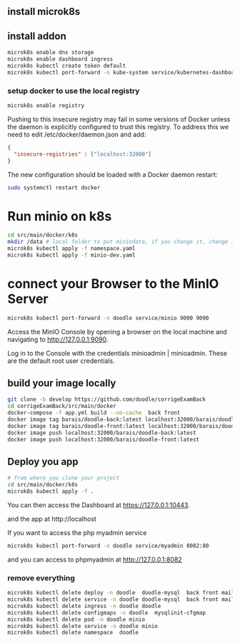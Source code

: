 ## install microk8s

## install addon

```bash
microk8s enable dns storage
microk8s enable dashboard ingress
microk8s kubectl create token default
microk8s kubectl port-forward -n kube-system service/kubernetes-dashboard 10443:443
```



### setup docker to use the local registry

```bash
microk8s enable registry
```

Pushing to this insecure registry may fail in some versions of Docker unless the daemon is explicitly configured to trust this registry. To address this we need to edit /etc/docker/daemon.json and add:

```json
{
  "insecure-registries" : ["localhost:32000"]
}
```

The new configuration should be loaded with a Docker daemon restart:

```bash
sudo systemctl restart docker
```

# Run minio on k8s

```bash
cd src/main/docker/k8s
mkdir /data # local folder to put miniodata, if you change it, change it int minio-dev.yaml
microk8s kubectl apply -f namespace.yaml
microk8s kubectl apply -f minio-dev.yaml
```


# connect your Browser to the MinIO Server

```bash
microk8s kubectl port-forward -n doodle service/minio 9000 9090
```

Access the MinIO Console by opening a browser on the local machine and navigating to http://127.0.0.1:9090.

Log in to the Console with the credentials minioadmin | minioadmin. These are the default root user credentials.





## build your image locally

```bash
git clone -b develop https://github.com/doodle/corrigeExamBack
cd corrigeExamBack/src/main/docker
docker-compose -f app.yml build --no-cache  back front
docker image tag barais/doodle-back:latest localhost:32000/barais/doodle-back:latest
docker image tag barais/doodle-front:latest localhost:32000/barais/doodle-front:latest
docker image push localhost:32000/barais/doodle-back:latest
docker image push localhost:32000/barais/doodle-front:latest
```



## Deploy you app 

```bash
# from where you clone your project
cd src/main/docker/k8s
microk8s kubectl apply -f .
```

You can then access the Dashboard at https://127.0.0.1:10443.

and the app at http://localhost


If you want to access the php myadmin service

```bash
microk8s kubectl port-forward -n doodle service/myadmin 8082:80
```
and you can access to phpmyadmin at http://127.0.0.1:8082

### remove everything

```bash
microk8s kubectl delete deploy -n doodle  doodle-mysql  back front maildev myadmin
microk8s kubectl delete service -n doodle doodle-mysql  back front maildev myadmin
microk8s kubectl delete ingress -n doodle doodle
microk8s kubectl delete configmaps -n doodle  mysqlinit-cfgmap
microk8s kubectl delete pod -n doodle minio 
microk8s kubectl delete service -n doodle minio 
microk8s kubectl delete namespace  doodle
```
